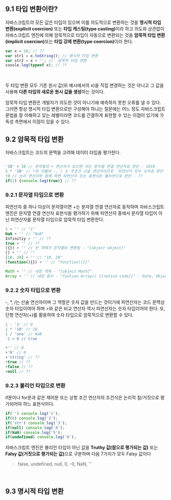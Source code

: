 ## 9.1 타입 변환이란?

자바스크립트의 모든 값은 타입이 있으며 이를 의도적으로 변환하는 것을 <b>명시적 타입 변환(explicit coercion)</b> 또는 <b>타입 캐스팅(type casting)</b>이라 하고
의도와 상관없이 자바스크립트 엔진에 의해 암묵적으로 타입이 자동으로 변환되는 것을 <b>암묵적 타입 변환(implicit coercion)</b>또는 <b>타입 강제 변환(type coercion)</b>이라 한다.

```javascript
var x = 10; // ??
var str1 = x.toString(); // 명시적 타입 변환
var str2 = x + ''; //  암묵적 타입 변환
cosole.log(typeof x); // ??
```

<br>

두 타입 변환 모두 기존 원시 값(위 예시에서의 x)을 직접 변경하는 것은 아니고 그 값을 사용해 <b>다른 타입의 새로운 원시 값을 생성</b>하는 것이다.

암묵적 타입 변환은 개발자가 의도한 것이 아니기에 예측하지 못한 오류를 낼 수 있다. 그러면 항상 명시적 타입 변환으로만 구성해야 하냐는 질문에는
어느 정도 자바스크립트 문법을 잘 이해하고 있는 레벨이라면 코드를 간결하게 표현할 수 있는 이점이 있기에 가독성 측면에서 이점이 있을 수 있다.

## 9.2 암묵적 타입 변환

자바스크립트는 코드의 문맥을 고려해 데이터 타입을 평가한다.

```javascript

'10' + 10 // 문자열과 + 연산자가 있으면 이는 문자열 연결 연산자로 판단 - 1010
5 * '10' // *와 더불어 -, / 는 무조건 산술 연산자이므로  피연산가 모두 숫자로 판단 - 50
!0 // 논리 연산자와 함께 하면 피연산자 또는 표현식은 불리언으로 판단 - ??
if(1) {console.log(true)} // ??
```

### 9.2.1 문자열 타입으로 변환

피연산자 중 하나 이상이 문자열이면 +는 문자열 연결 연산자로 동작하며
자바스크립트 엔진은 문자열 연결 연산자 표현식을 평가하기 위해 피연산자 중에서 문자열 타입이 아닌 피연산자를 문자열 타입으로 암묵적 타입 변환한다.

```javascript
1 + '' // "1"
NaN + '' // "NaN"
Infinitiy + '' // ??
true + '' // ??
({}) + '' // 빈 객체가 문자열로 변환됨 - "[object object]"
[] + '' // ""
[10, 20] + '' // "10, 20"
(function(){}) + '' // "function(){}"

Math + '' // 내장 객체 - "[object Math]"
Array + '' // 내장 함수 - "funtion Array() {[native code]}" - Date, Object, String, parseInt, ...

```

### 9.2.2 숫자 타입으로 변환

-, *, /는 산술 연산자이며 그 역할은 숫자 값을 만드는 것이기에 피연산자는 코드 문맥상 숫자 타입이여야 하며 >와 같은 비교 연산자 역시 피연산자는 숫자 타입이어야 한다.
또, 단항 연산자(+)를 활용하여 숫자 타입으로 암묵적으로 변환할 수 있다.

```javascript
1 - '1' // 0
1 * '10' // 10
1 / 'one' // NaN
'1 > 0 // true

+'' // 0
+'0' // 0
+'string' // ??
+true // ??
+false // ??
+null // ??
```
### 9.2.3 불리언 타입으로 변환

if문이나 for문과 같은 제어문 또는 상항 조건 연산자의 조건식은 논리적 참/거짓으로 평가되어야 하느 표현식이다.

```javascript
if('') console.log('1');
if(0) console.log('2');
if('str') console.log('3');
if(null) console.log('4');
if(NaN) console.log('5');
if(undefined) console.log('6');
```

자바스크립트 엔진은 불리언 타입이 아닌 값을 <b>Truthy 값(참으로 평가되는 값)</b> 또는 <b>Falsy 값(거짓으로 평가되는 값)</b>으로 구분하며
다음 7가지가 모두 Falsy 값이다
> false, undefined, null, 0, -0, NaN, ''

<br>

## 9.3 명시적 타입 변환

